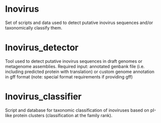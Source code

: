 # Inovirus
Set of scripts and data used to detect putative inovirus sequences and/or taxonomically classify them.

# Inovirus_detector
Tool used to detect putative inovirus sequences in draft genomes or metagenome assemblies. Required input: annotated genbank file (i.e. including predicted protein with translation) or custom genome annotation in gff format (note: special format requirements if providing gff)

# Inovirus_classifier
Script and database for taxonomic classification of inoviruses based on pI-like protein clusters (classification at the family rank).
